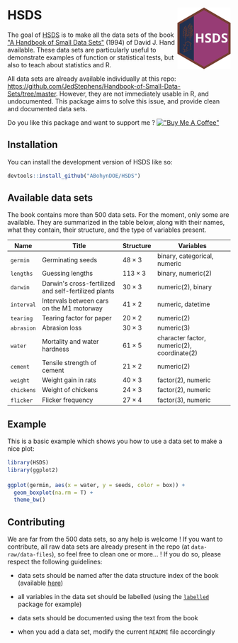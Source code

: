 # HSDS <img src="man/figures/logo.svg" align="right" height="139"/>

The goal of [HSDS](https://github.com/ABohynDOE/HSDS) is to make all the data sets of the book ["A Handbook of Small Data Sets"](https://www.routledge.com/A-Handbook-of-Small-Data-Sets/Hand-Daly-McConway-Lunn-Ostrowski/p/book/9780367449667) (1994) of David J. Hand available. These data sets are particularly useful to demonstrate examples of function or statistical tests, but also to teach about statistics and R.

All data sets are already available individually at this repo: <https://github.com/JedStephens/Handbook-of-Small-Data-Sets/tree/master>. However, they are not immediately usable in R, and undocumented. This package aims to solve this issue, and provide clean and documented data sets.

Do you like this package and want to support me ? [!["Buy Me A Coffee"](https://www.buymeacoffee.com/assets/img/custom_images/orange_img.png)](https://www.buymeacoffee.com/abohyn)

## Installation

You can install the development version of HSDS like so:

``` r
devtools::install_github("ABohynDOE/HSDS")
```

## Available data sets

The book contains more than 500 data sets. For the moment, only some are available. They are summarized in the table below, along with their names, what they contain, their structure, and the type of variables present.

| Name       | Title                                                | Structure      | Variables                                   |
|--------------|-------------------------|--------------|--------------------|
| `germin`   | Germinating seeds                                    | $48 \times 3$  | binary, categorical, numeric                |
| `lengths`  | Guessing lengths                                     | $113 \times 3$ | binary, numeric(2)                          |
| `darwin`   | Darwin's cross-fertilized and self-fertilized plants | $30 \times 3$  | numeric(2), binary                          |
| `interval` | Intervals between cars on the M1 motorway            | $41 \times 2$  | numeric, datetime                           |
| `tearing`  | Tearing factor for paper                             | $20 \times 2$  | numeric(2)                                  |
| `abrasion` | Abrasion loss                                        | $30 \times 3$  | numeric(3)                                  |
| `water`    | Mortality and water hardness                         | $61 \times 5$  | character factor, numeric(2), coordinate(2) |
| `cement`   | Tensile strength of cement                           | $21 \times 2$  | numeric(2)                                  |
| `weight`   | Weight gain in rats                                  | $40 \times 3$  | factor(2), numeric                          |
| `chickens` | Weight of chickens                                   | $24 \times 3$  | factor(2), numeric                          |
| `flicker`  | Flicker frequency                                    | $27 \times 4$  | factor(3), numeric                          |

## Example

This is a basic example which shows you how to use a data set to make a nice plot:

``` r
library(HSDS)
library(ggplot2)

ggplot(germin, aes(x = water, y = seeds, color = box)) +
  geom_boxplot(na.rm = T) +
  theme_bw()
```

## Contributing

We are far from the 500 data sets, so any help is welcome ! If you want to contribute, all raw data sets are already present in the repo (at `data-raw/data-files`), so feel free to clean one or more... ! If you do so, please respect the following guidelines:

-   data sets should be named after the data structure index of the book (available [here](https://github.com/JedStephens/Handbook-of-Small-Data-Sets/blob/master/data_structure_index_HSDS.pdf))

-   all variables in the data set should be labelled (using the [`labelled`](https://cran.r-project.org/web/packages/labelled/vignettes/intro_labelled.html) package for example)

-   data sets should be documented using the text from the book

-   when you add a data set, modify the current `README` file accordingly
